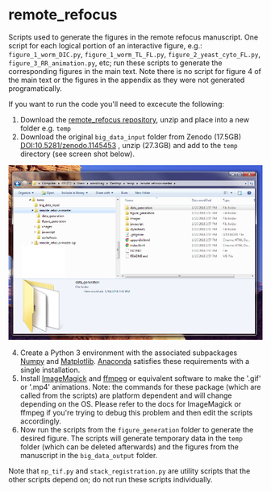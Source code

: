 # remote_refocus
Scripts used to generate the figures in the remote refocus manuscript. One script for each logical portion of an interactive figure, e.g.: `figure_1_worm_DIC.py`, `figure_1_worm_TL_FL.py`, `figure_2_yeast_cyto_FL.py`, `figure_3_RR_animation.py`, etc; run these scripts to generate the corresponding figures in the main text. Note there is no script for figure 4 of the main text or the figures in the appendix
as they were not generated programatically.

If you want to run the code you'll need to excecute the following:
1) Download the [remote_refocus repository](https://github.com/AMSikking/remote_refocus/zipball/master), unzip and place into a new folder e.g. `temp`
2) Download the original `big_data_input` folder from Zenodo (17.5GB) [DOI:10.5281/zenodo.1145453](https://doi.org/10.5281/zenodo.1145453) , unzip (27.3GB) and add to the `temp` directory (see screen shot below).

<img src="./../images/folder_structure_figure_generation.png" alt="folder structure" width="800">

4) Create a Python 3 environment with the associated subpackages [Numpy](http://www.numpy.org/) and [Matplotlib](http://matplotlib.org/).
[Anaconda](https://www.continuum.io/downloads) satisfies these requirements with a single
installation.
5) Install [ImageMagick](https://www.imagemagick.org/script/index.php) and [ffmpeg](https://ffmpeg.org/) or equivalent software to make
the '.gif' or '.mp4' animations. Note: the commands for these package (which are called from the scripts) are platform dependent and will
change depending on the OS. Please refer to the docs for ImageMagick or ffmpeg if you're trying to debug this problem and then edit the
scripts accordingly.
6) Now run the scripts from the `figure_generation` folder to generate the desired figure. The scripts will generate temporary data in the
`temp` folder (which can be deleted afterwards) and the figures from the manuscript in the `big_data_output` folder.

Note that `np_tif.py` and `stack_registration.py` are utility scripts that the other scripts depend on; do not run these scripts
individually.
